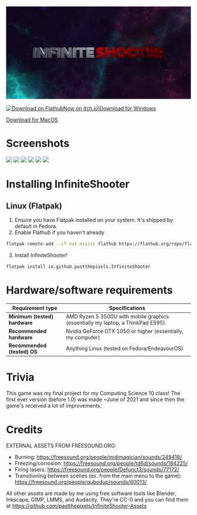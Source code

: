 <p align="center">
  <img alt="InfiniteShooter" src="https://raw.githubusercontent.com/pastthepixels/InfiniteShooter-Assets/main/infiniteshooter-cover.png">
</p>

<a style="float:left" href='https://flathub.org/apps/details/io.github.pastthepixels.InfiniteShooter'><img width='240' alt='Download on Flathub' src='https://flathub.org/assets/badges/flathub-badge-en.png'/></a>

<a style="float:left" href="https://pastthepixels.itch.io/infiniteshooter">Now on itch.io!</a>

<a href='https://github.com/pastthepixels/InfiniteShooter/releases/latest/download/InfiniteShooter-WINDOWS.x86_64.exe'>Download for Windows</a>

<a href='https://github.com/pastthepixels/InfiniteShooter/releases/latest/download/InfiniteShooter-MACOS.x86_64.zip'>Download for MacOS</a>

# Screenshots
<!-- Have to do some HTML wizardry to get these screenshots to not be completely large and not side-by-side -->
<p float="left">
  <img src="https://user-images.githubusercontent.com/52388215/177012474-99e630c2-848d-475d-9029-bf6e833774f7.png" width="300">
  <img src="https://user-images.githubusercontent.com/52388215/177012475-9d3886c6-79a1-4639-8996-4141a3e03748.png" width="300">
  <img src="https://user-images.githubusercontent.com/52388215/177012476-ec639c29-2f11-434c-8bf9-7161cfea66e3.png" width="300">
  <img src="https://user-images.githubusercontent.com/52388215/177012477-def09811-992b-45dd-b6be-2867da70f540.png" width="300">
  <img src="https://user-images.githubusercontent.com/52388215/177012478-89541ddf-ee69-49dc-a954-c6f5cac3fd68.png" width="300">
  <img src="https://user-images.githubusercontent.com/52388215/177012610-02c3edd4-6205-4d36-9a41-960d1dcb8aa1.png" width="300">
</p>

# Installing InfiniteShooter
## Linux (Flatpak)
1. Ensure you have Flatpak installed on your system. It's shipped by default in Fedora.
2. Enable Flathub if you haven't already
```bash
flatpak remote-add --if-not-exists flathub https://flathub.org/repo/flathub.flatpakrepo
```
3. Install InfiniteShooter!
```bash
flatpak install io.github.pastthepixels.InfiniteShooter
```

# Hardware/software requirements
| Requirement type              | Specifications                                                                   |
|-------------------------------|----------------------------------------------------------------------------------|
| **Minimum (tested) hardware** | AMD Ryzen 5 3500U with mobile graphics (essentially my laptop, a ThinkPad E595). |
| **Recommended hardware**      | Nvidia GeForce GTX 1050 or higher (essentially, my computer)                     |
| **Recommended (tested) OS**   | Anything Linux (tested on Fedora/EndeavourOS)                                    |

# Trivia
This game was my final project for my Computing Science 10 class! The first ever version (before 1.0) was made ~June of 2021 and since then the game's received a lot of improvements.

# Credits
EXTERNAL ASSETS FROM FREESOUND.ORG:
- Burning: https://freesound.org/people/midimagician/sounds/249418/
- Freezing/corrosion: https://freesound.org/people/td6d/sounds/184225/
- Firing lasers: https://freesound.org/people/Defunct3/sounds/77172/
- Transitioning between scenes (ex. from the main menu to the game): https://freesound.org/people/qubodup/sounds/60013/

All other assets are made by me using free software tools like Blender, Inkscape, GIMP, LMMS, and Audacity.
They're CC-0 and you can find them at https://github.com/pastthepixels/InfiniteShooter-Assets
